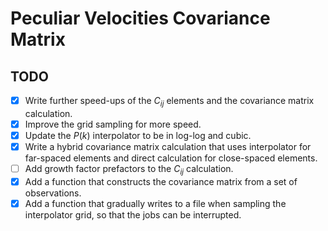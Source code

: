 # Peculiar Velocities Covariance Matrix


## TODO
- [x] Write further speed-ups of the $C_{ij}$ elements and the covariance matrix calculation.
- [x] Improve the grid sampling for more speed.
- [x] Update the $P(k)$ interpolator to be in log-log and cubic.
- [x] Write a hybrid covariance matrix calculation that uses interpolator for far-spaced elements and direct calculation for close-spaced elements.
- [ ] Add growth factor prefactors to the $C_{ij}$ calculation.
- [x] Add a function that constructs the covariance matrix from a set of observations.
- [x] Add a function that gradually writes to a file when sampling the interpolator grid, so that the jobs can be interrupted.
